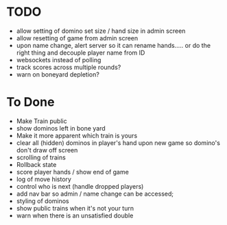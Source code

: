 
# TODO 
* allow setting of domino set size / hand size in admin screen
* allow resetting of game from admin screen
* upon name change, alert server so it can rename hands..... or do the right thing and decouple player name from ID
* websockets instead of polling
* track scores across multiple rounds?
* warn on boneyard depletion?

# To Done
* Make Train public
* show dominos left in bone yard
* Make it more apparent which train is yours
* clear all (hidden) dominos in player's hand upon new game so domino's don't draw off screen
* scrolling of trains
* Rollback state
* score player hands / show end of game
* log of move history
* control who is next (handle dropped players)
* add nav bar so admin / name change can be accessed; 
* styling of dominos
* show public trains when it's not your turn
* warn when there is an unsatisfied double
